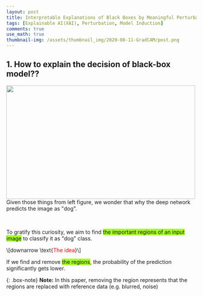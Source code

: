 ```yaml
---
layout: post
title: Interpretable Explanations of Black Boxes by Meaningful Perturbation
tags: [Explainable AI(XAI), Perturbation, Model Induction]
comments: true
use_math: true
thumbnail-img: /assets/thumbnail_img/2020-08-11-GradCAM/post.png
---
```


## 1. How to explain the decision of black-box model??

<img src="https://da2so.github.io/assets/post_img/2020-08-11-Meaningful_Perturbation/1.png" width="500" height="300" style="float: left">

Given those things from left figure, we wonder that why the deep network predicts the image as "dog".

<br />

To gratify this curiosity, we aim to find <span style="background-color: #A4FF21">the important regions of an input image</span> to classify it as "dog" class.

\\[downarrow \text{<span style="color:red">The idea</span>}\\]

If we find and remove <span style="background-color: #A4FF21">the regions</span>, the probability of the prediction significantly gets lower.


{: .box-note}
**Note:** In this paper, removing the region represents that the regions are replaced with reference data (e.g. blurred, noise)